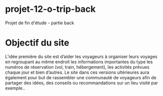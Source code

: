 # projet-12-o-trip-back
Projet de fin d'étude - partie back 

# Objectif du site 
L’idée première du site est d’aider les voyageurs à organiser leurs voyages en regroupant au même endroit les informations importantes du type les numéros de réservation (vol, train, hébergement), les activités prévues chaque jour et bien d’autres. 
Le site dans ces versions ultérieures aura également pour but de rassembler une communauté de voyageurs afin de partager des idées, des conseils ou recommandations sur un lieu visité par exemple.. 
